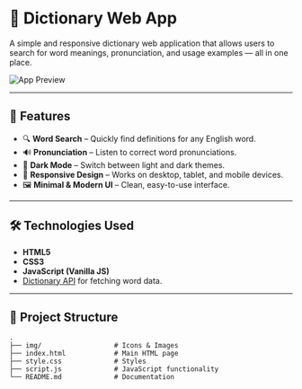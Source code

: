 # 📖 Dictionary Web App

A simple and responsive dictionary web application that allows users to search for word meanings, pronunciation, and usage examples — all in one place.

![App Preview](img/preview.png)

---

## 🚀 Features
- 🔍 **Word Search** – Quickly find definitions for any English word.
- 🔊 **Pronunciation** – Listen to correct word pronunciations.
- 🌙 **Dark Mode** – Switch between light and dark themes.
- 📱 **Responsive Design** – Works on desktop, tablet, and mobile devices.
- 🖼 **Minimal & Modern UI** – Clean, easy-to-use interface.

---

## 🛠 Technologies Used
- **HTML5**
- **CSS3**
- **JavaScript (Vanilla JS)**
- [Dictionary API](https://dictionaryapi.dev/) for fetching word data.

---

## 📂 Project Structure
```plaintext
.
├── img/                  # Icons & Images
├── index.html            # Main HTML page
├── style.css             # Styles
├── script.js             # JavaScript functionality
└── README.md             # Documentation
